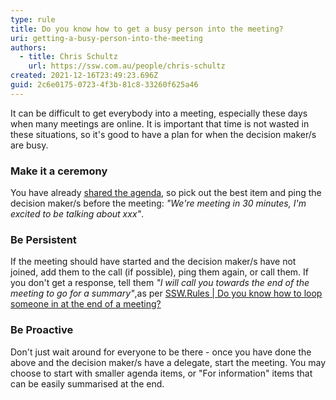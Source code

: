 ```yaml
---
type: rule
title: Do you know how to get a busy person into the meeting?
uri: getting-a-busy-person-into-the-meeting
authors:
  - title: Chris Schultz
    url: https://ssw.com.au/people/chris-schultz
created: 2021-12-16T23:49:23.696Z
guid: 2c6e0175-0723-4f3b-81c8-33260f625a46
---
```

It can be difficult to get everybody into a meeting, especially these days when many meetings are online. It is important that time is not wasted in these situations, so it's good to have a plan for when the decision maker/s are busy.

<!--endintro-->

### Make it a ceremony

You have already [shared the agenda](https://www.ssw.com.au/rules/share-the-agenda), so pick out the best item and ping the decision maker/s before the meeting: *"We're meeting in 30 minutes, I'm excited to be talking about xxx"*.

### Be Persistent

If the meeting should have started and the decision maker/s have not joined, add them to the call (if possible), ping them again, or call them. If you don't get a response, tell them *"I will call you towards the end of the meeting to go for a summary"*,as per [SSW.Rules | Do you know how to loop someone in at the end of a meeting?](https://www.ssw.com.au/rules/loop-someone-in)

### Be Proactive

Don't just wait around for everyone to be there - once you have done the above and the decision maker/s have a delegate, start the meeting. You may choose to start with smaller agenda items, or "For information" items that can be easily summarised at the end.